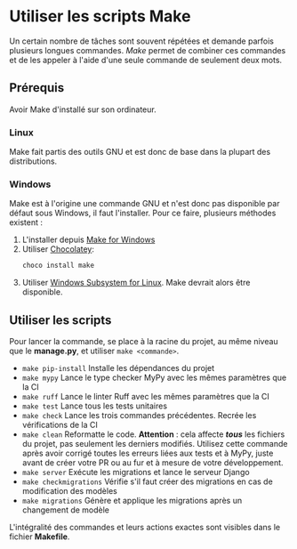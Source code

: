 # Utiliser les scripts Make

Un certain nombre de tâches sont souvent répétées et demande parfois plusieurs longues commandes.
*Make* permet de combiner ces commandes et de les appeler à l'aide d'une seule commande de seulement deux mots.

## Prérequis

Avoir Make d'installé sur son ordinateur.

### Linux

Make fait partis des outils GNU et est donc de base dans la plupart des distributions.

### Windows

Make est à l'origine une commande GNU et n'est donc pas disponible par défaut sous Windows, il faut l'installer.
Pour ce faire, plusieurs méthodes existent :

1. L'installer depuis [Make for Windows](https://gnuwin32.sourceforge.net/packages/make.htm)
2. Utiliser [Chocolatey](https://chocolatey.org/install):
    ```bash
    choco install make
    ```
3. Utiliser [Windows Subsystem for Linux](https://learn.microsoft.com/en-us/windows/wsl/install). Make devrait alors
   être disponible.

## Utiliser les scripts

Pour lancer la commande, se place à la racine du projet, au même niveau que le **manage.py**, et
utiliser `make <commande>`.

- `make pip-install`
  Installe les dépendances du projet
- `make mypy`
  Lance le type checker MyPy avec les mêmes paramètres que la CI
- `make ruff`
  Lance le linter Ruff avec les mêmes paramètres que la CI
- `make test`
  Lance tous les tests unitaires
- `make check`
  Lance les trois commandes précédentes. Recrée les vérifications de la CI
- `make clean`
  Reformatte le code. **Attention** : cela affecte ***tous*** les fichiers du projet, pas seulement les derniers
  modifiés.
  Utilisez cette commande après avoir corrigé toutes les erreurs liées aux tests et à MyPy, juste avant de créer votre
  PR ou au fur et à mesure de votre développement.
- `make server`
  Exécute les migrations et lance le serveur Django
- `make checkmigrations`
  Vérifie s'il faut créer des migrations en cas de modification des modèles
- `make migrations`
  Génère et applique les migrations après un changement de modèle

L'intégralité des commandes et leurs actions exactes sont visibles dans le fichier **Makefile**.
